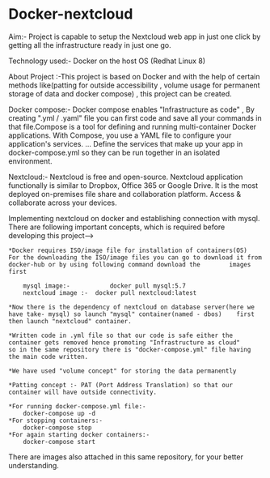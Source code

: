 # Docker-nextcloud

Aim:- Project is capable to setup the Nextcloud web app in just one click by getting all the infrastructure ready in just one go.

Technology used:- Docker on the host OS (Redhat Linux 8)

About Project :-This project is based on Docker and with the help of certain methods like(patting for outside accessibility , volume usage for permanent storage of data and docker compose) , this project can be created.

Docker compose:- Docker compose enables "Infrastructure as code" , By creating ".yml / .yaml" file you can first code and save all your commands in that file.Compose is a tool for defining and running multi-container Docker applications. With Compose, you use a YAML file to configure your application's services. ... Define the services that make up your app in docker-compose.yml so they can be run together in an isolated environment.


Nextcloud:- Nextcloud is free and open-source. Nextcloud application functionally is similar to Dropbox, Office 365 or Google Drive. It is the most deployed on-premises file share and collaboration platform. Access & collaborate across your devices.

Implementing nextcloud on docker and establishing connection with mysql.
There are following important concepts, which is required before developing this project-->
	
	*Docker requires ISO/image file for installation of containers(OS)
	For the downloading the ISO/image files you can go to download it from docker-hub or by using following command download the 		images first
	
		mysql image:-	        docker pull mysql:5.7
		nextcloud image :-	docker pull nextcloud:latest
	
	*Now there is the dependency of nextcloud on database server(here we have take- mysql) so launch "mysql" container(named - dbos) 	first then launch "nextcloud" container.
	
	*Written code in .yml file so that our code is safe either the container gets removed hence promoting "Infrastructure as cloud" 	so in the same repository there is "docker-compose.yml" file having the main code written.
	
	*We have used "volume concept" for storing the data permanently 
	
	*Patting concept :- PAT (Port Address Translation) so that our container will have outside connectivity.
	
	*For running docker-compose.yml file:-
		docker-compose up -d
	*For stopping containers:-
		docker-compose stop
	*For again starting docker containers:-
		docker-compose start
		
There are images also attached in this same repository, for your better understanding.

